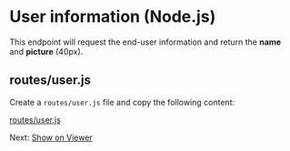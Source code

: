 # User information (Node.js)

This endpoint will request the end-user information and return the **name** and **picture** (40px).

## routes/user.js

Create a `routes/user.js` file and copy the following content:

[routes/user.js](_snippets/viewhubmodels/node/routes/user.js ':include :type=code javascript')

Next: [Show on Viewer](viewer/3legged/readme)
